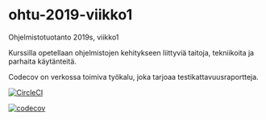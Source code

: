 # ohtu-2019-viikko1
Ohjelmistotuotanto 2019s, viikko1

Kurssilla opetellaan ohjelmistojen kehitykseen liittyviä taitoja, tekniikoita
ja parhaita käytänteitä.

Codecov on verkossa toimiva työkalu, joka tarjoaa testikattavuusraportteja.

[![CircleCI](https://circleci.com/gh/HegePI/ohtu-2019-viikko1.svg?style=svg)](https://circleci.com/gh/HegePI/ohtu-2019-viikko1)



[![codecov](https://codecov.io/gh/HegePI/ohtu-2019-viikko1/branch/master/graph/badge.svg)](https://codecov.io/gh/HegePI/ohtu-2019-viikko1)



